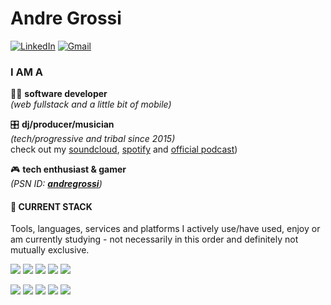 # Andre Grossi
[![LinkedIn](https://img.shields.io/badge/-linkedin-0077B5?style=for-the-badge&logo=linkedin&logoColor=fff)](https://www.linkedin.com/in/andregrossi/ "Linkedin") [![Gmail](https://img.shields.io/badge/-linkedin-D14836?style=for-the-badge&logo=gmail&logoColor=fff)](mailto:iamandregrossi@gmail.com)

### I AM A
:man_technologist: **software developer**  
*(web fullstack and a little bit of mobile)*

:control_knobs: **dj/producer/musician**  
*(tech/progressive and tribal since 2015)*  
check out my [soundcloud](https://soundcloud.com/djandregrossi), [spotify](https://open.spotify.com/artist/6BokBj5lNdZfhFYxn1xkid) and [official podcast](https://podcasts.apple.com/us/podcast/andr%C3%A9-grossis-podcast/id1440229734))

:video_game: **tech enthusiast & gamer**  
*(PSN ID: [**andregrossi**](https://my.playstation.com/profile/andregrossi))*  

   
#### :wrench: CURRENT STACK
Tools, languages, services and platforms I actively use/have used, enjoy or am currently studying - not necessarily in this order and definitely not mutually exclusive.

<img src="https://img.shields.io/badge/-nodejs-efefef?style=for-the-badge&logo=node.js&logoColor=339933" /> <img src="https://img.shields.io/badge/-Typescript-efefef?style=for-the-badge&logo=typescript&logoColor=3178C6"/> <img src="https://img.shields.io/badge/-NestJS-efefef?style=for-the-badge&logo=nestjs&logoColor=ea2845" /> <img src="https://img.shields.io/badge/-GraphQL-efefef?style=for-the-badge&logo=graphql&logoColor=E10098"/> <img src="https://img.shields.io/badge/-PostgreSQL-f4f4f4?style=for-the-badge&logo=postgresql&logoColor=336791" />

<img src="https://img.shields.io/badge/-react-efefef?style=for-the-badge&logo=react&logoColor=60D1FA"/> <img src="https://img.shields.io/badge/-nextjs-f3f3f3?style=for-the-badge&logo=next.js&logoColor=000" /> <img src="https://img.shields.io/badge/-expo-efefef?style=for-the-badge&logo=expo&logoColor=000020"/> <img src="https://img.shields.io/badge/-Heroku-f4f4f4?style=for-the-badge&logo=heroku&logoColor=430098" /> <img src="https://img.shields.io/badge/-Vercel-f3f3f3?style=for-the-badge&logo=vercel&logoColor=000"/>
